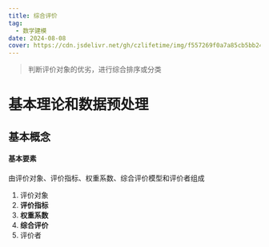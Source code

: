 ```yaml
---
title: 综合评价
tag:
  - 数学建模
date: 2024-08-08
cover: https://cdn.jsdelivr.net/gh/czlifetime/img/f557269f0a7a85cb5bb24a48d1f2542d.jpeg
---
```


<!--综合评价类-->

> 判断评价对象的优劣，进行综合排序或分类

<h1 id="g4sKT">基本理论和数据预处理</h1>
<h2 id="WwEyb">基本概念</h2>
<h4 id="KW1Rr">基本要素</h4>
由评价对象、评价指标、权重系数、综合评价模型和评价者组成

1. 评价对象
2. **评价指标**
3. **权重系数**
4. **综合评价**
5. 评价者

